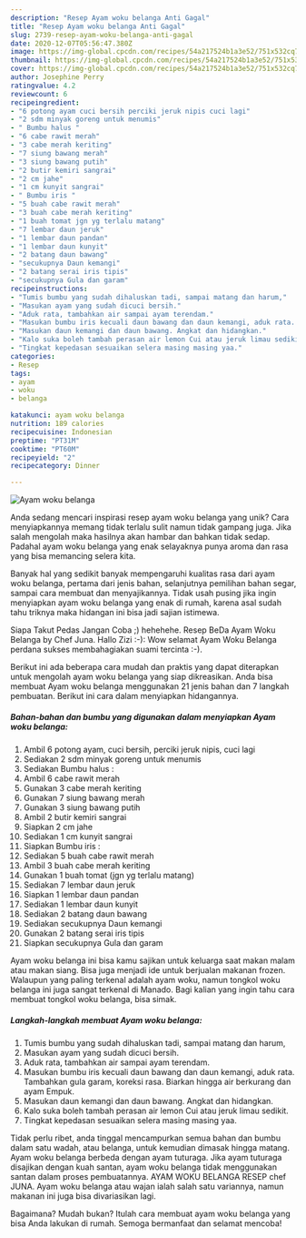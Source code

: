 ```yaml
---
description: "Resep Ayam woku belanga Anti Gagal"
title: "Resep Ayam woku belanga Anti Gagal"
slug: 2739-resep-ayam-woku-belanga-anti-gagal
date: 2020-12-07T05:56:47.380Z
image: https://img-global.cpcdn.com/recipes/54a217524b1a3e52/751x532cq70/ayam-woku-belanga-foto-resep-utama.jpg
thumbnail: https://img-global.cpcdn.com/recipes/54a217524b1a3e52/751x532cq70/ayam-woku-belanga-foto-resep-utama.jpg
cover: https://img-global.cpcdn.com/recipes/54a217524b1a3e52/751x532cq70/ayam-woku-belanga-foto-resep-utama.jpg
author: Josephine Perry
ratingvalue: 4.2
reviewcount: 6
recipeingredient:
- "6 potong ayam cuci bersih perciki jeruk nipis cuci lagi"
- "2 sdm minyak goreng untuk menumis"
- " Bumbu halus "
- "6 cabe rawit merah"
- "3 cabe merah keriting"
- "7 siung bawang merah"
- "3 siung bawang putih"
- "2 butir kemiri sangrai"
- "2 cm jahe"
- "1 cm kunyit sangrai"
- " Bumbu iris "
- "5 buah cabe rawit merah"
- "3 buah cabe merah keriting"
- "1 buah tomat jgn yg terlalu matang"
- "7 lembar daun jeruk"
- "1 lembar daun pandan"
- "1 lembar daun kunyit"
- "2 batang daun bawang"
- "secukupnya Daun kemangi"
- "2 batang serai iris tipis"
- "secukupnya Gula dan garam"
recipeinstructions:
- "Tumis bumbu yang sudah dihaluskan tadi, sampai matang dan harum,"
- "Masukan ayam yang sudah dicuci bersih."
- "Aduk rata, tambahkan air sampai ayam terendam."
- "Masukan bumbu iris kecuali daun bawang dan daun kemangi, aduk rata. Tambahkan gula garam, koreksi rasa. Biarkan hingga air berkurang dan ayam Empuk."
- "Masukan daun kemangi dan daun bawang. Angkat dan hidangkan."
- "Kalo suka boleh tambah perasan air lemon Cui atau jeruk limau sedikit."
- "Tingkat kepedasan sesuaikan selera masing masing yaa."
categories:
- Resep
tags:
- ayam
- woku
- belanga

katakunci: ayam woku belanga 
nutrition: 189 calories
recipecuisine: Indonesian
preptime: "PT31M"
cooktime: "PT60M"
recipeyield: "2"
recipecategory: Dinner

---
```



![Ayam woku belanga](https://img-global.cpcdn.com/recipes/54a217524b1a3e52/751x532cq70/ayam-woku-belanga-foto-resep-utama.jpg)

Anda sedang mencari inspirasi resep ayam woku belanga yang unik? Cara menyiapkannya memang tidak terlalu sulit namun tidak gampang juga. Jika salah mengolah maka hasilnya akan hambar dan bahkan tidak sedap. Padahal ayam woku belanga yang enak selayaknya punya aroma dan rasa yang bisa memancing selera kita.

Banyak hal yang sedikit banyak mempengaruhi kualitas rasa dari ayam woku belanga, pertama dari jenis bahan, selanjutnya pemilihan bahan segar, sampai cara membuat dan menyajikannya. Tidak usah pusing jika ingin menyiapkan ayam woku belanga yang enak di rumah, karena asal sudah tahu triknya maka hidangan ini bisa jadi sajian istimewa.

Siapa Takut Pedas Jangan Coba ;) hehehehe. Resep BeDa Ayam Woku Belanga by Chef Juna. Hallo Zizi :-): Wow selamat Ayam Woku Belanga perdana sukses membahagiakan suami tercinta :-).


Berikut ini ada beberapa cara mudah dan praktis yang dapat diterapkan untuk mengolah ayam woku belanga yang siap dikreasikan. Anda bisa membuat Ayam woku belanga menggunakan 21 jenis bahan dan 7 langkah pembuatan. Berikut ini cara dalam menyiapkan hidangannya.

<!--inarticleads1-->

##### Bahan-bahan dan bumbu yang digunakan dalam menyiapkan Ayam woku belanga:

1. Ambil 6 potong ayam, cuci bersih, perciki jeruk nipis, cuci lagi
1. Sediakan 2 sdm minyak goreng untuk menumis
1. Sediakan  Bumbu halus :
1. Ambil 6 cabe rawit merah
1. Gunakan 3 cabe merah keriting
1. Gunakan 7 siung bawang merah
1. Gunakan 3 siung bawang putih
1. Ambil 2 butir kemiri sangrai
1. Siapkan 2 cm jahe
1. Sediakan 1 cm kunyit sangrai
1. Siapkan  Bumbu iris :
1. Sediakan 5 buah cabe rawit merah
1. Ambil 3 buah cabe merah keriting
1. Gunakan 1 buah tomat (jgn yg terlalu matang)
1. Sediakan 7 lembar daun jeruk
1. Siapkan 1 lembar daun pandan
1. Sediakan 1 lembar daun kunyit
1. Sediakan 2 batang daun bawang
1. Sediakan secukupnya Daun kemangi
1. Gunakan 2 batang serai iris tipis
1. Siapkan secukupnya Gula dan garam


Ayam woku belanga ini bisa kamu sajikan untuk keluarga saat makan malam atau makan siang. Bisa juga menjadi ide untuk berjualan makanan frozen. Walaupun yang paling terkenal adalah ayam woku, namun tongkol woku belanga ini juga sangat terkenal di Manado. Bagi kalian yang ingin tahu cara membuat tongkol woku belanga, bisa simak. 

<!--inarticleads2-->

##### Langkah-langkah membuat Ayam woku belanga:

1. Tumis bumbu yang sudah dihaluskan tadi, sampai matang dan harum,
1. Masukan ayam yang sudah dicuci bersih.
1. Aduk rata, tambahkan air sampai ayam terendam.
1. Masukan bumbu iris kecuali daun bawang dan daun kemangi, aduk rata. Tambahkan gula garam, koreksi rasa. Biarkan hingga air berkurang dan ayam Empuk.
1. Masukan daun kemangi dan daun bawang. Angkat dan hidangkan.
1. Kalo suka boleh tambah perasan air lemon Cui atau jeruk limau sedikit.
1. Tingkat kepedasan sesuaikan selera masing masing yaa.


Tidak perlu ribet, anda tinggal mencampurkan semua bahan dan bumbu dalam satu wadah, atau belanga, untuk kemudian dimasak hingga matang. Ayam woku belanga berbeda dengan ayam tuturaga. Jika ayam tuturaga disajikan dengan kuah santan, ayam woku belanga tidak menggunakan santan dalam proses pembuatannya. AYAM WOKU BELANGA RESEP chef JUNA. Ayam woku belanga atau wajan ialah salah satu variannya, namun makanan ini juga bisa divariasikan lagi. 

Bagaimana? Mudah bukan? Itulah cara membuat ayam woku belanga yang bisa Anda lakukan di rumah. Semoga bermanfaat dan selamat mencoba!
